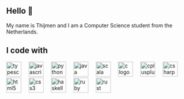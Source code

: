 ## Hello 👋

My name is Thijmen and I am a Computer Science student from the Netherlands.

## I code with

<div align="left">
  <img src="https://cdn.jsdelivr.net/gh/devicons/devicon/icons/typescript/typescript-original.svg" height="40" alt="typescript logo"/>
  <img width="12"/>
  <img src="https://cdn.jsdelivr.net/gh/devicons/devicon/icons/javascript/javascript-original.svg" height="40" alt="javascript logo"/>
  <img width="12"/>
  <img src="https://cdn.simpleicons.org/python/3776AB" height="40" alt="python logo"/>
  <img width="12"/>
  <img src="https://cdn.jsdelivr.net/gh/devicons/devicon/icons/java/java-original.svg" height="40" alt="java logo"/>
  <img width="12"/>
  <img src="https://cdn.simpleicons.org/scala/DC322F" height="40" alt="scala logo"/>
  <img width="12"/>
  <img src="https://skillicons.dev/icons?i=c" height="40" alt="c logo"/>
  <img width="12"/>
  <img src="https://skillicons.dev/icons?i=cpp" height="40" alt="cplusplus logo"/>
  <img width="12"/>
  <img src="https://skillicons.dev/icons?i=cs" height="40" alt="csharp logo"/>
  <img width="12"/>
  <img src="https://cdn.simpleicons.org/html5/E34F26" height="40" alt="html5 logo"/>
  <img width="12"/>
  <img src="https://cdn.simpleicons.org/css3/1572B6" height="40" alt="css3 logo"/>
  <img width="12"/>
  <img src="https://cdn.jsdelivr.net/gh/devicons/devicon/icons/haskell/haskell-original.svg" height="40" alt="haskell logo"/>
  <img width="12"/>
  <img src="https://cdn.simpleicons.org/ruby/CC342D" height="40" alt="ruby logo"/>
  <img width="12"/>
  <img src="https://cdn.jsdelivr.net/gh/devicons/devicon/icons/rust/rust-original.svg" height="40" alt="rust logo"/>
</div>
